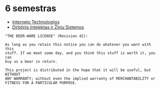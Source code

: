# 6 semestras 
* [Interneto Technologijos](https://edriskus.github.io/6-semestras/Interneto%20Technologijos/konspektas)
* [Dirbtinis Intelektas ir Žinių Sistemos](https://edriskus.github.io/6-semestras/Dirbtinis%20Intelektas%20ir%20%C5%BDini%C5%B3%20Sistemos/konspektas)

```
"THE BEER-WARE LICENSE" (Revision 42):

As long as you retain this notice you can do whatever you want with this
stuff. If we meet some day, and you think this stuff is worth it, you can
buy us a beer in return.

This project is distributed in the hope that it will be useful, but WITHOUT
ANY WARRANTY; without even the implied warranty of MERCHANTABILITY or
FITNESS FOR A PARTICULAR PURPOSE.
```
